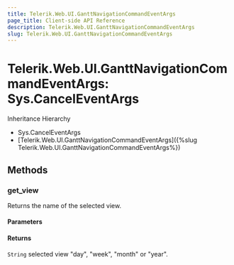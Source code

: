 ```yaml
---
title: Telerik.Web.UI.GanttNavigationCommandEventArgs
page_title: Client-side API Reference
description: Telerik.Web.UI.GanttNavigationCommandEventArgs
slug: Telerik.Web.UI.GanttNavigationCommandEventArgs
---
```


# Telerik.Web.UI.GanttNavigationCommandEventArgs: Sys.CancelEventArgs


Inheritance Hierarchy

* Sys.CancelEventArgs
* [Telerik.Web.UI.GanttNavigationCommandEventArgs]({%slug Telerik.Web.UI.GanttNavigationCommandEventArgs%})


## Methods

### get_view

Returns the name of the selected view. 

#### Parameters

#### Returns

`String` selected view "day", "week", "month" or "year".

